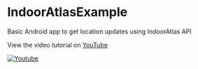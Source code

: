 # IndoorAtlasExample
Basic Android app to get location updates using IndoorAtlas API

View the video tutorial on [YouTube](https://www.youtube.com/watch?v=2EXkV4xL5rg)

[![Youtube](http://img.youtube.com/vi/2EXkV4xL5rg/1.jpg)](https://www.youtube.com/watch?v=2EXkV4xL5rg)
